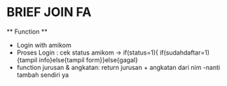 # BRIEF JOIN FA
** Function **
- Login with amikom
- Proses Login : cek status amikom -> if(status=1){ if(sudahdaftar=1){tampil info}else{tampil form}}else{gagal}
- function  jurusan & angkatan: return jurusan + angkatan dari nim
-nanti tambah sendiri ya
